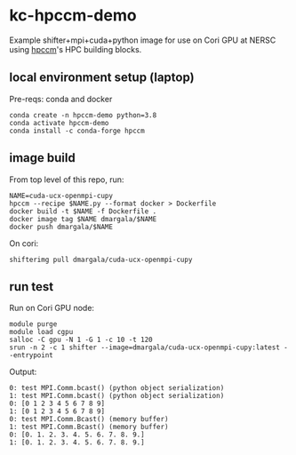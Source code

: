 # kc-hpccm-demo

Example shifter+mpi+cuda+python image for use on Cori GPU at NERSC using [hpccm](https://github.com/NVIDIA/hpc-container-maker)'s HPC building blocks.

## local environment setup (laptop)

Pre-reqs: conda and docker

```
conda create -n hpccm-demo python=3.8
conda activate hpccm-demo
conda install -c conda-forge hpccm
```

## image build

From top level of this repo, run:

```
NAME=cuda-ucx-openmpi-cupy
hpccm --recipe $NAME.py --format docker > Dockerfile
docker build -t $NAME -f Dockerfile .
docker image tag $NAME dmargala/$NAME
docker push dmargala/$NAME
```

On cori:

```
shifterimg pull dmargala/cuda-ucx-openmpi-cupy
```

## run test

Run on Cori GPU node:

```
module purge
module load cgpu
salloc -C gpu -N 1 -G 1 -c 10 -t 120
srun -n 2 -c 1 shifter --image=dmargala/cuda-ucx-openmpi-cupy:latest --entrypoint
```

Output:

```
0: test MPI.Comm.bcast() (python object serialization)
1: test MPI.Comm.bcast() (python object serialization)
0: [0 1 2 3 4 5 6 7 8 9]
1: [0 1 2 3 4 5 6 7 8 9]
0: test MPI.Comm.Bcast() (memory buffer)
1: test MPI.Comm.Bcast() (memory buffer)
0: [0. 1. 2. 3. 4. 5. 6. 7. 8. 9.]
1: [0. 1. 2. 3. 4. 5. 6. 7. 8. 9.]
```